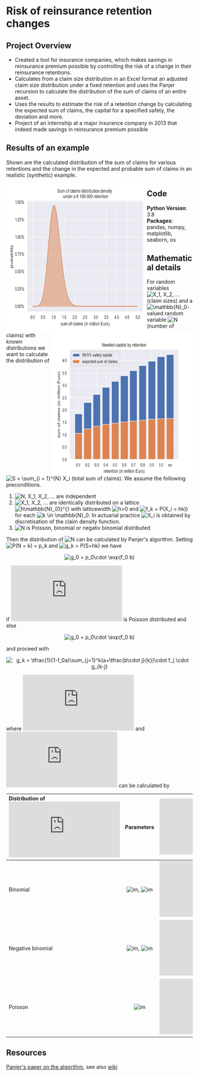 # Risk of reinsurance retention changes

## Project Overview
* Created a tool for insurance companies, which makes savings in reinsurance premium possible by controlling the risk of a change in their reinsurance retentions.
* Calculates from a claim size distribution in an Excel format an adjusted claim size distribution under a fixed retention and uses the Panjer recursion to calculate the distribution of the sum of claims of an entire asset.
* Uses the results to estimate the risk of a retention change by calculating the expected sum of claims, the capital for a specified safety, the deviation and more.
* Project of an internship at a major insurance company in 2013 that indeed made savings in reinsurance premium possible


## Results of an example
Shown are the calculated distribution of the sum of claims for various retentions and the change in the expected and probable sum of claims in an realistic (synthetic) example.

<img align="left" width="380" height="400" src="https://raw.githubusercontent.com/Olhaau/Reinsurance_retention/master/total_claim.gif">
<img style="float: right;" width="380" height="385" src="https://raw.githubusercontent.com/Olhaau/Reinsurance_retention/master/EstimatedSafetyCapital.png">


## Code
**Python Version**: 3.8\
**Packages**: pandas, numpy, matplotlib, seaborn, os

## Mathematical details
For random variables 
<img src="https://latex.codecogs.com/gif.latex?X_1,&space;X_2,&space;..." title="X_1, X_2, ..." />
(claim sizes) and a 
<img src="https://latex.codecogs.com/gif.latex?\mathbb{N}_0" title="\mathbb{N}_0" />-valued random variable
<img src="https://latex.codecogs.com/gif.latex?N" title="N" />
(number of claims)
with known distributions we want to calculate the distribution of
<img src="https://latex.codecogs.com/gif.latex?S&space;=&space;\sum_{i&space;=&space;1}^{N}&space;X_i" title="S = \sum_{i = 1}^{N} X_i" />
(total sum of claims). We assume the following preconditions.

1. <img src="https://latex.codecogs.com/gif.latex?N,&space;X_1,&space;X_2,&space;..." title="N, X_1, X_2, ..." /> are independent
2. <img src="https://latex.codecogs.com/gif.latex?X_1,&space;X_2,&space;..." title="X_1, X_2, ..." /> are identically distributed on a lattice <img src="https://latex.codecogs.com/gif.latex?h\mathbb{N}_{0}^{}" title="h\mathbb{N}_{0}^{}" /> with latticewidth <img src="https://latex.codecogs.com/gif.latex?h>0" title="h>0" /> 
and <img src="https://latex.codecogs.com/gif.latex?f_k&space;=&space;P(X_i&space;=&space;hk)" title="f_k = P(X_i = hk))" /> for each <img src="https://latex.codecogs.com/gif.latex?i,&space;k&space;\in&space;\mathbb{N}_0" title="k \in \mathbb{N}_0" />. In actuarial practice <img src="https://latex.codecogs.com/gif.latex?X_i" title="X_i" /> is obtained by discretisation of the claim density function.
3. <img src="https://latex.codecogs.com/gif.latex?N" title="N" /> is Poisson, binomial or negativ binomial distributed

Then the distribution of <img src="https://latex.codecogs.com/gif.latex?S" title="N" /> can be calculated by Panjer's algorithm. Setting <img src="https://latex.codecogs.com/gif.latex?p_k&space;=&space;P(N&space;=&space;k)" title="P(N = k) = p_k" />  and <img src="https://latex.codecogs.com/gif.latex?g_k&space;=&space;P(S=hk)" title="g_k = P(S=hk)" /> we have  
  
   
<p align=center><img src="https://latex.codecogs.com/gif.latex?g_0&space;=&space;p_0\cdot&space;\exp(f_0&space;b)" title="g_0 = p_0\cdot \exp(f_0 b)" /> </p>

if ![im](https://latex.codecogs.com/gif.latex?N) is Poisson distributed and else
<p align=center><img src="https://latex.codecogs.com/gif.latex?g_0&space;=&space;\tfrac{p_0}{(1-f_0a)^{1+b/a}}" title="g_0 = p_0\cdot \exp(f_0 b)" />  </p>
and proceed with
<p align=center><img src="https://latex.codecogs.com/gif.latex?g_k&space;=&space;\tfrac{1}{1-f_0a}\sum_{j=1}^k(a&plus;\tfrac{b\cdot&space;j}{k})\cdot&space;f_j&space;\cdot&space;g_{k-j}" title="g_k = \tfrac{1}{1-f_0a}\sum_{j=1}^k(a+\tfrac{b\cdot j}{k})\cdot f_j \cdot g_{k-j}" />  </p>

where ![im](https://latex.codecogs.com/gif.latex?a) and ![im](https://latex.codecogs.com/gif.latex?b) can be calculated by

| Distribution of ![im](https://latex.codecogs.com/gif.latex?N) | Parameters  | ![im](https://latex.codecogs.com/gif.latex?a) | ![im](https://latex.codecogs.com/gif.latex?b) 
| :------------------ | :-----------------: | :-----------------: | :-----------------: |
| Binomial            |  ![im](https://latex.codecogs.com/gif.latex?n\in\mathbb{N}), ![im](https://latex.codecogs.com/gif.latex?p\in(0,1))                   |                      ![im](https://latex.codecogs.com/gif.latex?-p/(1-p))      |  ![im](https://latex.codecogs.com/gif.latex?(n+1)p/(1-p))            |
| Negative binomial   | ![im](https://latex.codecogs.com/gif.latex?r\in(0,\infty)), ![im](https://latex.codecogs.com/gif.latex?p\in(0,1))                    |                      ![im](https://latex.codecogs.com/gif.latex?1-p)  |  ![im](https://latex.codecogs.com/gif.latex?(r-1)(1-p))                |
| Poisson             | ![im](https://latex.codecogs.com/gif.latex?\lambda\in(0,\infty))                    | ![im](https://latex.codecogs.com/gif.latex?0)                     | ![im](https://latex.codecogs.com/gif.latex?\lambda)                    |





## Resources
[Panjer's paper on the algorithm](https://www.casact.org/library/astin/vol12no1/22.pdf), see also
[wiki](https://en.wikipedia.org/wiki/Panjer_recursion)

<!--
TODO:
### -- Under construction --
### Assumptions
...
h<sub>&theta;</sub>(x) = &theta;<sub>o</sub> x + &theta;<sub>1</sub>x

, it follows that <img src="https://latex.codecogs.com/gif.latex?a,&space;b" title="a, b" /> exists with <img src="https://latex.codecogs.com/gif.latex?a+b\geq&space;0" title="a, b" /> and <img src="https://latex.codecogs.com/gif.latex?p_k&space;=&space;(a&space;&plus;\tfrac{b}{k})\cdot&space;p_{k-1}" title="p_k = (a +\tfrac{b}{k})\cdot p_{k-1}" /> for <img src="https://latex.codecogs.com/gif.latex?k\geq&space;1" title="g_0 = p_0\cdot \exp(f_0 b)" />.  


| Distribution of ![im](https://latex.codecogs.com/gif.latex?N)   | Binomial         | Negativ binomial  | Poisson           |   
| :-----------------: | :-----------------: | :-----------------: | :-----------------: |
| Parameters        | ![im](https://latex.codecogs.com/gif.latex?n\in\mathbb{N}), ![im](https://latex.codecogs.com/gif.latex?p\in(0,1))   | ![im](https://latex.codecogs.com/gif.latex?r\in(0,\infty)), ![im](https://latex.codecogs.com/gif.latex?p\in(0,1))            | ![im](https://latex.codecogs.com/gif.latex?\lambda\in(0,\infty))              |
| ![im](https://latex.codecogs.com/gif.latex?a)      | ![im](https://latex.codecogs.com/gif.latex?-p/(1-p))  | ![im](https://latex.codecogs.com/gif.latex?1-p)            | ![im](https://latex.codecogs.com/gif.latex?0)               |
| ![im](https://latex.codecogs.com/gif.latex?b)      | ![im](https://latex.codecogs.com/gif.latex?(n+1)p/(1-p))  | ![im](https://latex.codecogs.com/gif.latex?(r-1)(1-p))            | ![im](https://latex.codecogs.com/gif.latex?\lambda)              |

...
-->

